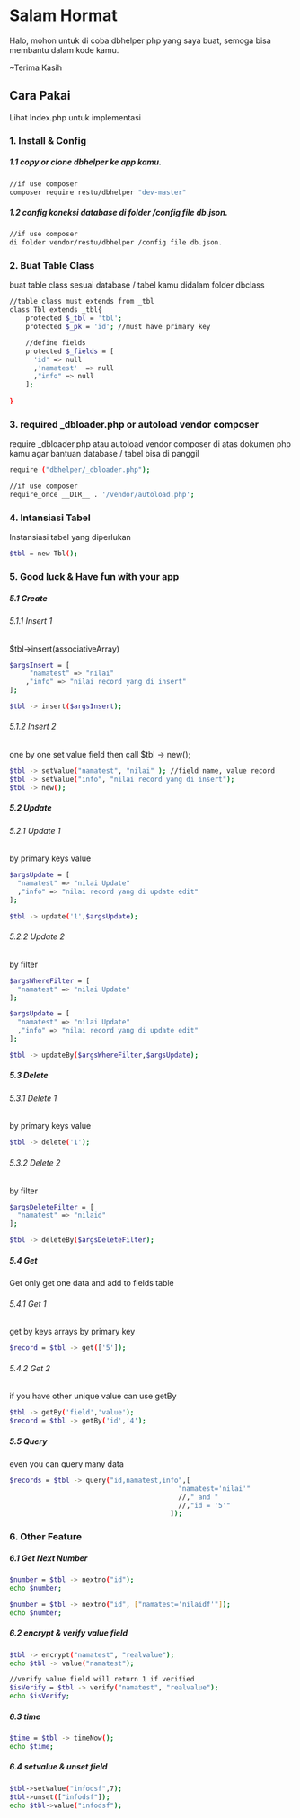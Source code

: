 # Salam Hormat
Halo, mohon untuk di coba dbhelper php yang saya buat, semoga bisa membantu dalam kode kamu. 

~Terima Kasih

## Cara Pakai
Lihat Index.php untuk implementasi

### 1. Install & Config
##### 1.1 copy or clone dbhelper ke app kamu. 
```bash
//if use composer
composer require restu/dbhelper "dev-master"
```

##### 1.2 config koneksi database di folder /config file db.json. 
```bash
//if use composer
di folder vendor/restu/dbhelper /config file db.json.
```

### 2. Buat Table Class
buat table class sesuai database / tabel kamu didalam folder dbclass
```bash
//table class must extends from _tbl
class Tbl extends _tbl{    
    protected $_tbl = 'tbl';
    protected $_pk = 'id'; //must have primary key

    //define fields
    protected $_fields = [
      'id' => null
      ,'namatest'  => null
      ,"info" => null
    ];    
  
}
```

### 3. required _dbloader.php or autoload vendor composer
require _dbloader.php atau autoload vendor composer di atas dokumen php kamu agar bantuan database / tabel bisa di panggil
```bash
require ("dbhelper/_dbloader.php");

//if use composer
require_once __DIR__ . '/vendor/autoload.php';
```

### 4. Intansiasi Tabel
Instansiasi tabel yang diperlukan
```bash
$tbl = new Tbl();
```

### 5. Good luck & Have fun with your app 

##### 5.1 Create 
###### 5.1.1 Insert 1
$tbl->insert(associativeArray)
```bash
$argsInsert = [
     "namatest" => "nilai" 
    ,"info" => "nilai record yang di insert" 
];

$tbl -> insert($argsInsert);
```
###### 5.1.2 Insert 2
one by one set value field then call $tbl -> new();
```bash
$tbl -> setValue("namatest", "nilai" ); //field name, value record
$tbl -> setValue("info", "nilai record yang di insert"); 
$tbl -> new();
```

##### 5.2 Update 
###### 5.2.1 Update 1
by primary keys value
```bash
$argsUpdate = [
  "namatest" => "nilai Update" 
  ,"info" => "nilai record yang di update edit" 
];

$tbl -> update('1',$argsUpdate);
```

###### 5.2.2 Update 2
by filter
```bash
$argsWhereFilter = [
  "namatest" => "nilai Update" 
];

$argsUpdate = [
  "namatest" => "nilai Update" 
  ,"info" => "nilai record yang di update edit" 
];

$tbl -> updateBy($argsWhereFilter,$argsUpdate);
```

##### 5.3 Delete 
###### 5.3.1 Delete 1
by primary keys value
```bash
$tbl -> delete('1');
```

###### 5.3.2 Delete 2
by filter
```bash
$argsDeleteFilter = [
  "namatest" => "nilaid" 
];

$tbl -> deleteBy($argsDeleteFilter);
```
##### 5.4 Get
Get only get one data and add to fields table
###### 5.4.1 Get 1
get by keys arrays by primary key
```bash
$record = $tbl -> get(['5']);
```
###### 5.4.2 Get 2
if you have other unique value can use getBy
```bash
$tbl -> getBy('field','value');
$record = $tbl -> getBy('id','4');
```
##### 5.5 Query
even you can query many data
```bash
$records = $tbl -> query("id,namatest,info",[
                                          "namatest='nilai'"
                                          //," and "                                          
                                          //,"id = '5'"
                                        ]);
```

### 6. Other Feature
##### 6.1 Get Next Number
```bash
$number = $tbl -> nextno("id");
echo $number;

$number = $tbl -> nextno("id", ["namatest='nilaidf'"]);
echo $number;
```
##### 6.2 encrypt & verify value field
```bash
$tbl -> encrypt("namatest", "realvalue");
echo $tbl -> value("namatest");

//verify value field will return 1 if verified
$isVerify = $tbl -> verify("namatest", "realvalue");
echo $isVerify;
```
##### 6.3 time
```bash
$time = $tbl -> timeNow();
echo $time;
```
##### 6.4 setvalue & unset field
```bash
$tbl->setValue("infodsf",7);
$tbl->unset(["infodsf"]);
echo $tbl->value("infodsf");
```